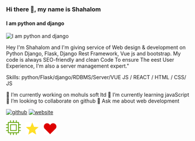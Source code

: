 ### Hi there 👋, my name is Shahalom
#### I am python and django
![I am python and django](https://arturssmirnovs.github.io/github-profile-readme-generator/images/banner.png)

Hey I'm Shahalom and I'm giving service of Web design & development on Python Django, Flask, Django Rest Framework, Vue js and bootstrap. My code is always SEO-friendly and clean Code To ensure The eest User Experience, I'm also a server management expert."

Skills: python/Flask/django/RDBMS/Server/VUE JS / REACT / HTML / CSS/ JS

🔭 I’m currently working on mohuls soft ltd
🌱 I’m currently learning javaScript
👯 I’m looking to collaborate on github
💬 Ask me about web development


[<img src='https://cdn.jsdelivr.net/npm/simple-icons@3.0.1/icons/github.svg' alt='github' height='40'>](https://github.com/https://github.com/Shahalom8)  [<img src='https://cdn.jsdelivr.net/npm/simple-icons@3.0.1/icons/icloud.svg' alt='website' height='40'>](https://shahalom8.github.io/)  

<a href='https://docs.github.com/en/developers'><img src='https://raw.githubusercontent.com/acervenky/animated-github-badges/master/assets/devbadge.gif' width='40' height='40'></a> <a href='https://stars.github.com/'><img src='https://raw.githubusercontent.com/acervenky/animated-github-badges/master/assets/starbadge.gif' width='35' height='35'></a> <a href='https://docs.github.com/en/github/supporting-the-open-source-community-with-github-sponsors'><img src='https://raw.githubusercontent.com/acervenky/animated-github-badges/master/assets/sponsorbadge.gif' width='35' height='35'></a> 


